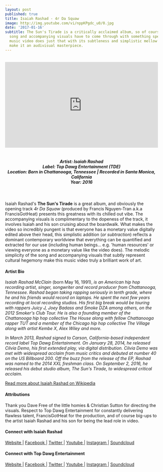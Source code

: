 ```yaml
---
layout: post
published: true
title: Isaiah Rashad - 4r Da Squaw
image: http://img.youtube.com/vi/nppKPgdc_u0/0.jpg
date: '2017-01-16'
subtitle: The Sun's Tirade is a critically acclaimed album, so of course the opening
  song and accompanying visuals have to come through with something special. This
  music video does just that with its subtleness and simplistic mellow vibes that
  make it an audivisual masterpiece.
---
```

<style>.embed-container { position: relative; padding-bottom: 56.25%; height: 0; overflow: hidden; max-width: 100%; } .embed-container iframe, .embed-container object, .embed-container embed { position: absolute; top: 0; left: 0; width: 100%; height: 100%; }</style><br />
<div class="embed-container">
<iframe allowfullscreen="" frameborder="0" height="315" src="https://www.youtube.com/embed/nppKPgdc_u0?rel=0&am;showinfo=0" width="560"></iframe></div>
<br>
<h5 style="text-align: center;">
Artist: Isaiah Rashad <br>
Label: Top Dawg Entertainment (TDE) <br>
Location: Born in Chattanooga, Tennessee | Recorded in Santa Monica, California <br>
Year: 2016
</h5>
<br>

Isaiah Rashad's **The Sun's Tirade** is a great album, and obviously the opening track *4r Da Squaw* (produced by Francis Nguyen-Tran a.k.a FrancisGotHeat) presents this greatness with its chilled out vibe. The accompanying visuals is complimentary to the dopeness of the track, it involves Isaiah and his son cruising about the boardwalk. What makes the video so incredibly pungent is that everyone has a monetary value digitally edited above their head, this simplistic addition (*or subtraction*) reflects a dominant contemporary worldview that everything can be quantified and extracted for our use (including human beings... e.g. 'human resources' or viewing everyone as a monetary value like the video does). The melodic simplicity of the song and accompanying visuals that subtly represent cultural hegemony make this music video truly a brilliant work of art. 

#### Artist Bio

*Isaiah Rashad McClain* (born May 16, 1991), *is an American hip hop recording artist, singer, songwriter and record producer from Chattanooga, Tennessee. Rashad began taking rapping seriously in tenth grade, where he and his friends would record on laptops. He spent the next few years recording at local recording studios. His first big break would be touring with rappers Juicy J, Joey Badass and Smoke DZA among others, on the 2012 Smoker's Club Tour. He is also a founding member of the Chattanooga hip hop collective The House along with fellow Chattanooga rapper TUT and a member of the Chicago hip hop collective The Village along with artist Kembe X, Alex Wiley and more.*

*In March 2013, Rashad signed to Carson, California-based independent record label Top Dawg Entertainment. On January 28, 2014, he released Cilvia Demo, his first extended play, via digital distribution. Cilvia Demo was met with widespread acclaim from music critics and debuted at number 40 on the US Billboard 200. Off the buzz from the release of the EP, Rashad was named to the 2014 XXL freshman class. On September 2, 2016, he released his debut studio album, The Sun's Tirade, to widespread critical acclaim.*

[Read more about Isaiah Rashad on Wikipedia](https://en.wikipedia.org/wiki/Isaiah_Rashad)


#### Attributions

Thank you Dave Free of the little homies & Christian Sutton for directing the visuals. Respect to Top Dawg Entertainment for constantly delivering flawless talent, FrancisGotHeat for the production, and of course big-ups to the artist Isaiah Rashad and his son for being the lead role in video.

#### Connect with Isaiah Rashad

<a class="fa fa-globe" href="http://www./" target="_blank"> Website </a> |
<a class="fa fa-facebook" href="https://www.facebook.com/isaiahrashad" target="_blank"> Facebook </a> |
<a class="fa fa-twitter" href="https://twitter.com/isaiahrashad" target="_blank"> Twitter </a> |
<a class="fa fa-youtube" href="https://www.youtube.com/" target="_blank"> Youtube </a> |
<a class="fa fa-instagram" href="https://www.instagram.com/isaiahrashad" target="_blank"> Instagram </a> |
<a class="fa fa-soundcloud" href="https://soundcloud.com/isaiah_rashad" target="_blank"> Soundcloud </a> 


#### Connect with Top Dawg Entertainment

<a class="fa fa-globe" href="http://www.tde.us/" target="_blank"> Website </a> |
<a class="fa fa-facebook" href="https://www.facebook.com/topdawgent" target="_blank"> Facebook </a> |
<a class="fa fa-twitter" href="https://twitter.com/topdawgent" target="_blank"> Twitter </a> |
<a class="fa fa-youtube" href="https://youtube.com/TopDawgEntTDE" target="_blank"> Youtube </a> |
<a class="fa fa-instagram" href="https://www.instagram.com/topdawgent" target="_blank"> Instagram </a> | 
<a class="fa fa-soundcloud" href="https://soundcloud.com/topdawgent" target="_blank"> Soundcloud </a>
